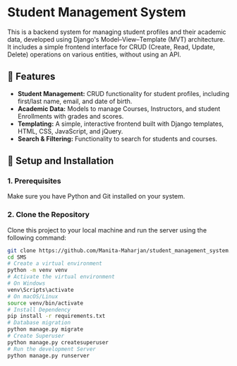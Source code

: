 # Student Management System

This is a backend system for managing student profiles and their academic data, developed using Django's Model–View–Template (MVT) architecture. It includes a simple frontend interface for CRUD (Create, Read, Update, Delete) operations on various entities, without using an API.

## 🌟 Features

* **Student Management:** CRUD functionality for student profiles, including first/last name, email, and date of birth.
* **Academic Data:** Models to manage Courses, Instructors, and student Enrollments with grades and scores.
* **Templating:** A simple, interactive frontend built with Django templates, HTML, CSS, JavaScript, and jQuery.
* **Search & Filtering:** Functionality to search for students and courses.

## 🚀 Setup and Installation

### 1. Prerequisites

Make sure you have Python and Git installed on your system.

### 2. Clone the Repository

Clone this project to your local machine and run the server using the following command:
```bash
git clone https://github.com/Manita-Maharjan/student_management_system.git
cd SMS
# Create a virtual environment
python -m venv venv
# Activate the virtual environment
# On Windows
venv\Scripts\activate
# On macOS/Linux
source venv/bin/activate
# Install Dependency
pip install -r requirements.txt
# Database migration
python manage.py migrate
# Create Superuser
python manage.py createsuperuser
# Run the development Server
python manage.py runserver
